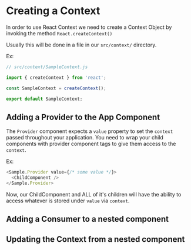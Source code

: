 
# Creating a Context
In order to use React Context we need to create a Context Object by invoking the method `React.createContext()`

Usually this will be done in a file in our `src/context/` directory.

Ex:
```javascript
// src/context/SampleContext.js

import { createContext } from 'react';

const SampleContext = createContext();

export default SampleContext;
```






## Adding a Provider to the App Component

The `Provider` component expects a `value` property to set the `context` passed throughout your application. 
You need to wrap your child components with provider component tags to give them access to the `context`.

Ex:
```javascript
<Sample.Provider value={/* some value */}>
  <ChildComponent />
</Sample.Provider>
```

Now, our ChildComponent and ALL of it's children will have the ability to access whatever is stored under `value` via `context`.





## Adding a Consumer to a nested component









## Updating the Context from a nested component




